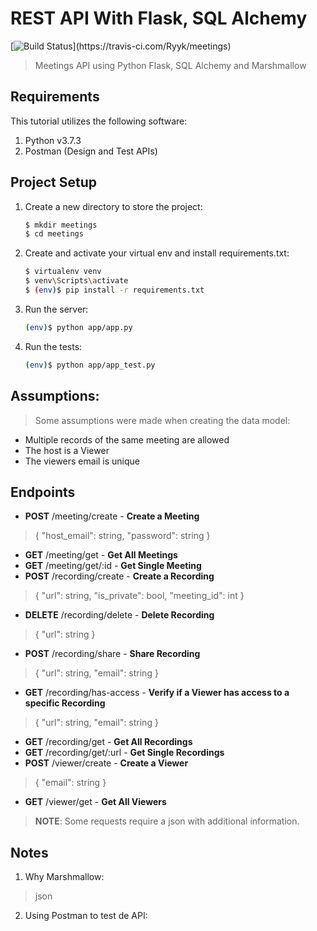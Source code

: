 # REST API With Flask, SQL Alchemy

[![Build Status](https://travis-ci.com/Ryyk/meetings.svg?token=8YLktDDQipLLgFGN1NpP&branch=master!)](https://travis-ci.com/Ryyk/meetings)

> Meetings API using Python Flask, SQL Alchemy and Marshmallow

## Requirements

This tutorial utilizes the following software:

1. Python v3.7.3
1. Postman (Design and Test APIs)

## Project Setup

1. Create a new directory to store the project:

    ```sh
    $ mkdir meetings
    $ cd meetings
    ```

1. Create and activate your virtual env and install requirements.txt:

    ```sh
    $ virtualenv venv
    $ venv\Scripts\activate
    $ (env)$ pip install -r requirements.txt
    ```

1. Run the server:

    ```sh
    (env)$ python app/app.py
    ```

1. Run the tests:

    ```sh
    (env)$ python app/app_test.py
    ```
## Assumptions:

> Some assumptions were made when creating the data model:

* Multiple records of the same meeting are allowed
* The host is a Viewer
* The viewers email is unique


## Endpoints

- **POST**    /meeting/create - **Create a Meeting**
> { "host_email": string,  "password": string }
- **GET**     /meeting/get - **Get All Meetings**
- **GET**     /meeting/get/:id - **Get Single Meeting**
- **POST**    /recording/create - **Create a Recording**
> { "url": string,  "is_private": bool, "meeting_id": int }
- **DELETE**  /recording/delete - **Delete Recording**
> { "url": string }
- **POST**    /recording/share - **Share Recording**
> { "url": string,  "email": string }
- **GET**     /recording/has-access - **Verify if a Viewer has access to a specific Recording**
> { "url": string,  "email": string }
- **GET**     /recording/get - **Get All Recordings**
- **GET**     /recording/get/:url - **Get Single Recordings**
- **POST**    /viewer/create - **Create a Viewer**
> { "email": string }
- **GET**     /viewer/get - **Get All Viewers**

> **NOTE**: Some requests require a json with additional information. 

## Notes

1. Why Marshmallow:
> json

2. Using Postman to test de API:


